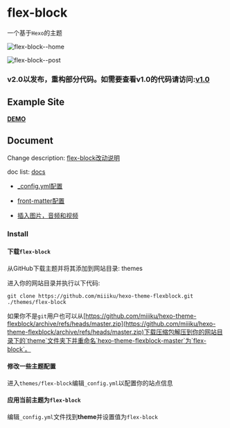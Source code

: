 
# flex-block

一个基于`Hexo`的主题

![flex-block--home](./screenshots/flex-block--home.jpeg)

![flex-block--post](./screenshots/flex-block--post.jpeg)

### v2.0以发布，重构部分代码。如需要查看v1.0的代码请访问:[v1.0](https://github.com/miiiku/hexo-theme-flexblock/tree/v1.0)


## Example Site

**[DEMO](https://kiyori.xyz)**

## Document

Change description: [flex-block改动说明](https://kyori.xyz/2021/07/080920.html)

doc list: [docs](https://kyori.xyz/categories/doc/)

- [_config.yml配置](https://kyori.xyz/2021/07/081144.html)

- [front-matter配置](https://kyori.xyz/2021/07/081100.html)

- [插入图片，音频和视频](https://kyori.xyz/2021/07/081010.html)


### Install

#### 下载`flex-block`

从GitHub下载主题并将其添加到网站目录: themes

进入你的网站目录并执行以下代码:

```
git clone https://github.com/miiiku/hexo-theme-flexblock.git ./themes/flex-block
```

如果你不是`git`用户也可以从[https://github.com/miiiku/hexo-theme-flexblock/archive/refs/heads/master.zip](https://github.com/miiiku/hexo-theme-flexblock/archive/refs/heads/master.zip)下载压缩包解压到你的网站目录下的`theme`文件夹下并重命名`hexo-theme-flexblock-master`为`flex-block`。

#### 修改一些主题配置

进入`themes/flex-block`编辑`_config.yml`以配置你的站点信息

#### 应用当前主题为`flex-block`

编辑`_config.yml`文件找到**theme**并设置值为`flex-block`
